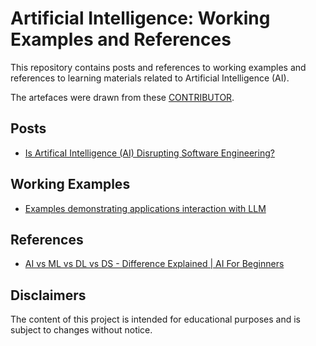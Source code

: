 # Artificial Intelligence:  Working Examples and References

This repository contains posts and references to working examples and references to learning materials related to Artificial Intelligence (AI).

The artefaces were drawn from these [CONTRIBUTOR](./CONTRIBUTORS).

## Posts

* [Is ArtificaI Intelligence (AI) Disrupting Software Engineering?](./docs/ai_software_engineering.md)

## Working Examples

* [Examples demonstrating applications interaction with LLM](https://github.com/paulwizviz/llm-api-examples.git)

## References

* [AI vs ML vs DL vs DS - Difference Explained | AI For Beginners](https://www.youtube.com/watch?v=hhFG9X3h8t8)

## Disclaimers

The content of this project is intended for educational purposes and is subject to changes without notice.